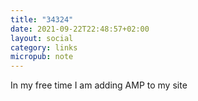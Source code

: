```yaml
---
title: "34324"
date: 2021-09-22T22:48:57+02:00
layout: social
category: links
micropub: note
---
```


In my free time I am adding AMP to my site
